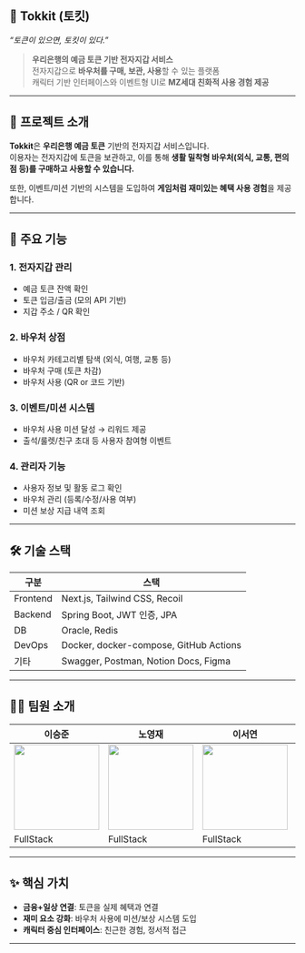 ## 🐰 Tokkit (토킷)  
_“토큰이 있으면, 토킷이 있다.”_

> **우리은행의 예금 토큰 기반 전자지갑 서비스**  
> 전자지갑으로 **바우처를 구매, 보관, 사용**할 수 있는 플랫폼  
> 캐릭터 기반 인터페이스와 이벤트형 UI로 **MZ세대 친화적 사용 경험 제공**

---

## 📌 프로젝트 소개

**Tokkit**은 **우리은행 예금 토큰** 기반의 전자지갑 서비스입니다.  
이용자는 전자지갑에 토큰을 보관하고, 이를 통해 **생활 밀착형 바우처(외식, 교통, 편의점 등)를 구매하고 사용할 수 있습니다.**

또한, 이벤트/미션 기반의 시스템을 도입하여 **게임처럼 재미있는 혜택 사용 경험**을 제공합니다.

---

## 🎯 주요 기능

### 1. 전자지갑 관리
- 예금 토큰 잔액 확인
- 토큰 입금/출금 (모의 API 기반)
- 지갑 주소 / QR 확인

### 2. 바우처 상점
- 바우처 카테고리별 탐색 (외식, 여행, 교통 등)
- 바우처 구매 (토큰 차감)
- 바우처 사용 (QR or 코드 기반)

### 3. 이벤트/미션 시스템
- 바우처 사용 미션 달성 → 리워드 제공
- 출석/룰렛/친구 초대 등 사용자 참여형 이벤트

### 4. 관리자 기능
- 사용자 정보 및 활동 로그 확인
- 바우처 관리 (등록/수정/사용 여부)
- 미션 보상 지급 내역 조회

---

## 🛠️ 기술 스택

| 구분 | 스택 |
|------|------|
| Frontend | Next.js, Tailwind CSS, Recoil |
| Backend | Spring Boot, JWT 인증, JPA |
| DB | Oracle, Redis |
| DevOps | Docker, docker-compose, GitHub Actions |
| 기타 | Swagger, Postman, Notion Docs, Figma |

---



## 👨‍💻 팀원 소개
| 이승준 | 노영재 | 이서연 | 조윤주 | 이정민 |
| --- | --- | --- | --- | --- |
| <img src="https://avatars.githubusercontent.com/sengjun0624" width="150" height="150"> | <img src="https://avatars.githubusercontent.com/YoungjaeRo" width="150" height="150"> | <img src="https://avatars.githubusercontent.com/u/90055686?v=4" width="150" height="150"> | <img src="https://avatars.githubusercontent.com/u/155442976?v=4" width="150" height="150"> | <img src="https://avatars.githubusercontent.com/jeongmin07262" width="150" height="150"> |
| FullStack | FullStack | FullStack | FullStack | FullStack |
---

## ✨ 핵심 가치

- **금융+일상 연결**: 토큰을 실제 혜택과 연결
- **재미 요소 강화**: 바우처 사용에 미션/보상 시스템 도입
- **캐릭터 중심 인터페이스**: 친근한 경험, 정서적 접근
---

